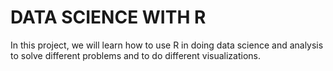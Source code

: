 # DATA SCIENCE WITH R

In this project, we will learn how to use R in doing data science and analysis to solve different problems and to do different visualizations.
